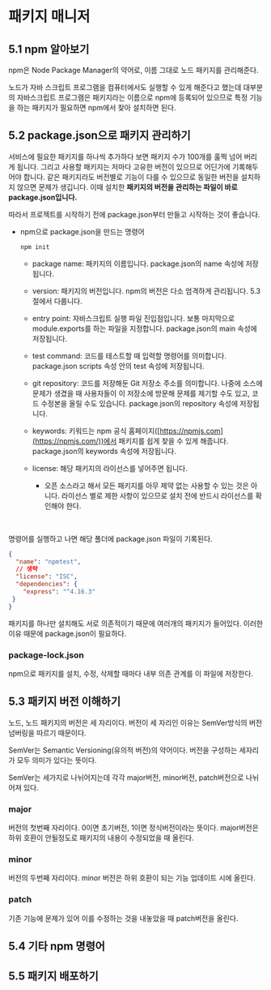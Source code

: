# 패키지 매니저

## 5.1 npm 알아보기

npm은 Node Package Manager의 약어로, 이름 그대로 노드 패키지를 관리해준다.

노드가 자바 스크립트 프로그램을 컴퓨터에서도 실행할 수 있게 해준다고 했는데 대부분의 자바스크립트 프로그램은 패키지라는 이름으로 npm에 등록되어 있으므로 특정 기능을 하는 패키지가 필요하면 npm에서 찾아 설치하면 된다.

## 5.2 package.json으로 패키지 관리하기

서비스에 필요한 패키지를 하나씩 추가하다 보면 패키지 수가 100개를 훌쩍 넘어 버리게 됩니다. 그리고 사용할 패키지는 저마다 고유한 버전이 있으므로 어딘가에 기록해두어야 합니다. 같은 패키지라도 버전별로 기능이 다를 수 있으므로 동일한 버전을 설치하지 않으면 문제가 생깁니다. 이때 설치한 **패키지의 버전을 관리하는 파일이 바로 package.json입니다.**

따라서 프로젝트를 시작하기 전에 package.json부터 만들고 시작하는 것이 좋습니다.

* npm으로 package.json을 만드는 명령어

  ```bash
  npm init
  ```

  * package name: 패키지의 이름입니다. package.json의 name 속성에 저장됩니다.

  * version: 패키지의 버전입니다. npm의 버전은 다소 엄격하게 관리됩니다. 5.3절에서 다룹니다.

  * entry point: 자바스크립트 실행 파일 진입점입니다. 보통 마지막으로 module.exports를 하는 파일을 지정합니다. package.json의 main 속성에 저장됩니다.

  * test command: 코드를 테스트할 때 입력할 명령어를 의미합니다. package.json scripts 속성 안의 test 속성에 저장됩니다.

  * git repository: 코드를 저장해둔 Git 저장소 주소를 의미합니다. 나중에 소스에 문제가 생겼을 때 사용자들이 이 저장소에 방문해 문제를 제기할 수도 있고, 코드 수정본을 올릴 수도 있습니다. package.json의 repository 속성에 저장됩니다.

  * keywords: 키워드는 npm 공식 홈페이지([https://npmjs.com](https://npmjs.com/))에서 패키지를 쉽게 찾을 수 있게 해줍니다. package.json의 keywords 속성에 저장됩니다.

  * license: 해당 패키지의 라이선스를 넣어주면 됩니다.
    * 오픈 소스라고 해서 모든 패키지를 아무 제약 없는 사용할 수 있는 것은 아니다. 라이선스 별로 제한 사항이 있으므로 설치 전에 반드시 라이선스를 확인해야 한다.

 <br>

명령어를 실행하고 나면 해당 폴더에 package.json 파일이 기록된다.

```json
{
  "name": "npmtest",
  // 생략
  "license": "ISC",
  "dependencies": {
    "express": "^4.16.3"
 }
}
```

패키지를 하나만 설치해도 서로 의존적이기 때문에 여러개의 패키지가 들어있다. 이러한 이유 때문에 package.json이 필요하다.

### package-lock.json

npm으로  패키지를 설치, 수정, 삭제할 때마다 내부 의존 관계를 이 파일에 저장한다.

## 5.3 패키지 버전 이해하기

노드, 노드 패키지의 버전은 세 자리이다. 버전이 세 자리인 이유는 SemVer방식의 버전 넘버링을 따르기 때문이다.

SemVer는 Semantic Versioning(유의적 버전)의 약어이다. 버전을 구성하는 세자리가 모두 의미가 있다는 뜻이다.

SemVer는 세가지로 나뉘어지는데 각각 major버전, minor버전, patch버전으로 나뉘어져 있다.

### major

버전의 첫번째 자리이다. 0이면 초기버전, 1이면 정식버전이라는 뜻이다. major버전은 하위 호환이 안될정도로  패키지의 내용이 수정되었을 때 올린다.

### minor

버전의 두번째 자리이다. minor 버전은 하위 호환이 되는 기능 업데이트 시에 올린다.

### patch

기존 기능에 문제가 있어 이를 수정하는 것을 내놓았을 때 patch버전을 올린다.

## 5.4 기타 npm 명령어

## 5.5 패키지 배포하기
